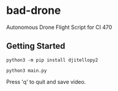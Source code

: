# bad-drone
Autonomous Drone Flight Script for CI 470

## Getting Started
`python3 -m pip install djitellopy2`

`python3 main.py`

Press 'q' to quit and save video.
